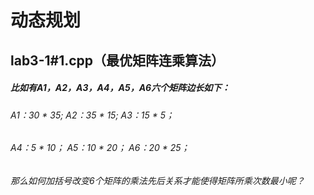 # 动态规划
## lab3-1#1.cpp（最优矩阵连乘算法）
##### 比如有A1，A2，A3，A4，A5，A6六个矩阵边长如下：
###### A1：30 * 35;		A2：35 * 15;	A3：15 * 5；
###### A4：5 * 10；		A5：10 * 20；	A6：20 * 25；
###### 那么如何加括号改变6个矩阵的乘法先后关系才能使得矩阵所乘次数最小呢？
